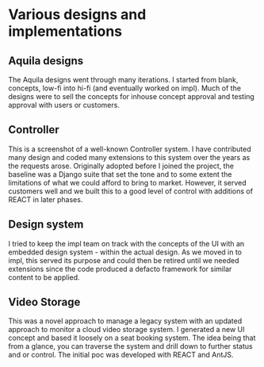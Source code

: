 # Various designs and implementations

## Aquila designs
The Aquila designs went through many iterations. I started from blank, concepts, low-fi into hi-fi (and eventually worked on impl). Much of the designs were to sell the concepts for inhouse concept approval and testing approval with users or customers.

## Controller
This is a screenshot of a well-known Controller system. I have contributed many design and coded many extensions to this system over the years as the requests arose. Originally adopted before I joined the project, the baseline was a Django suite that set the tone and to some extent the limitations of what we could afford to bring to market. However, it served customers well and we built this to a good level of control with additions of REACT in later phases.

## Design system
I tried to keep the impl team on track with the concepts of the UI with an embedded design system - within the actual design. As we moved in to impl, this served its purpose and could then be retired until we needed extensions since the code produced a defacto framework for similar content to be applied.

## Video Storage
This was a novel approach to manage a legacy system with an updated approach to monitor a cloud video storage system. I generated a new UI concept and based it loosely on a seat booking system. The idea being that from a glance, you can traverse the system and drill down to further status and or control. The initial poc was developed with REACT and AntJS.